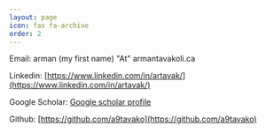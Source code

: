 ```yaml
---
layout: page
icon: fas fa-archive
order: 2
---
```

Email: arman (my first name) "At" armantavakoli.ca

Linkedin: [https://www.linkedin.com/in/artavak/](https://www.linkedin.com/in/artavak/)

Google Scholar: [Google scholar profile](https://scholar.google.ca/citations?user=Z0V_fAoAAAAJ&hl=en)

Github: [https://github.com/a9tavako](https://github.com/a9tavako)